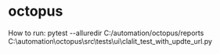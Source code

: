 # octopus
How to run:
pytest --alluredir C:/automation/octopus/reports C:\automation\octopus\src\tests\ui\clalit_test_with_updte_url.py